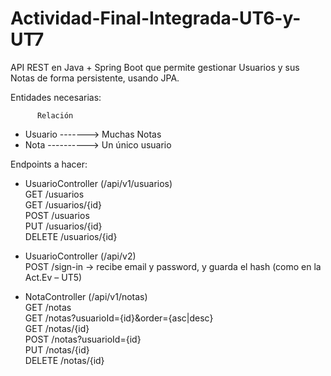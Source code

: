# Actividad-Final-Integrada-UT6-y-UT7
API REST en Java + Spring Boot que permite gestionar Usuarios y sus Notas de forma persistente, usando JPA.

Entidades necesarias:

          Relación
 - Usuario -------> Muchas Notas
 - Nota ----------> Un único usuario


Endpoints a hacer:

 - UsuarioController (/api/v1/usuarios)  
   GET /usuarios  
   GET /usuarios/{id}  
   POST /usuarios  
   PUT /usuarios/{id}  
   DELETE /usuarios/{id}  
   
 - UsuarioController (/api/v2)  
   POST /sign-in → recibe email y password, y guarda el hash (como en la Act.Ev – UT5)  
 
 - NotaController (/api/v1/notas)  
   GET /notas  
   GET /notas?usuarioId={id}&order={asc|desc}  
   GET /notas/{id}  
   POST /notas?usuarioId={id}  
   PUT /notas/{id}  
   DELETE /notas/{id}  
